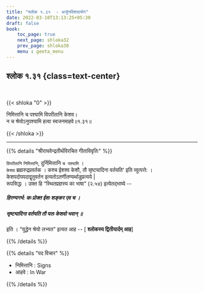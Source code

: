 ```yaml
---
title: "श्लोक १.३१  - अर्जुनविशादयोग"
date: 2022-03-10T13:13:25+05:30
draft: false
book:
    toc_page: true
    next_page: shloka32
    prev_page: shloka30
    menu : geeta_menu
---
```




## श्लोक १.३१ {class=text-center}

<br/>

{{< shloka  "0"  >}}

निमित्तानि च पश्यामि विपरीतानि केशव।  
न च श्रेयोऽनुपश्यामि हत्वा स्वजनमाहवे॥१.३१॥

{{< /shloka >}}


---

{{% details "श्रीराघवेन्द्रतीर्थविरचित गीताविवृतिः" %}}

`विपरीतानि` `निमित्तानि`, दुर्निमित्तानि `च पश्यामि` ।   
`केशव` ब्रह्मरुद्रप्रवर्तक ।  कश्च ईशश्व केशौ, तौ सृष्ट्यादिना वर्तयति' इति व्युत्पत्ते: ।  
केशपदोपपदाद्वृतुवर्तन इत्यतोऽतर्णीतण्यर्थाडुप्रत्यये |   
रूपसिद्धः । उक्त हि “स्थितप्रज्ञस्य का भाषा” (२.५४) इत्येतद्भाष्ये --

##### हिरण्यगर्भ: कः प्रोक्त ईशः शङ्कर एव च । 
##### सृष्ट्यादिना वर्तयति तौ यतः केशवो भवान्‌ ॥  
इति । 
“युद्धेन श्रेयो लभ्यत” इत्यत आह -- [ **श्लोकस्य द्वितीयार्दम् आह**]


{{% /details %}}


{{% details "पद विचार" %}}

- निमित्तानि : Signs
- आहवे : In War

{{% /details %}}
